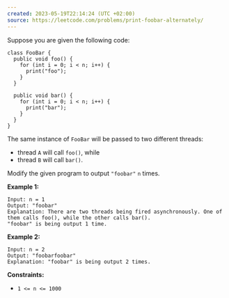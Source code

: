 ```yaml
---
created: 2023-05-19T22:14:24 (UTC +02:00)
source: https://leetcode.com/problems/print-foobar-alternately/
---
```

Suppose you are given the following code:

```
class FooBar {
  public void foo() {
    for (int i = 0; i < n; i++) {
      print("foo");
    }
  }

  public void bar() {
    for (int i = 0; i < n; i++) {
      print("bar");
    }
  }
}

```

The same instance of `FooBar` will be passed to two different threads:

-   thread `A` will call `foo()`, while
-   thread `B` will call `bar()`.

Modify the given program to output `"foobar"` `n` times.

**Example 1:**

```
Input: n = 1
Output: "foobar"
Explanation: There are two threads being fired asynchronously. One of them calls foo(), while the other calls bar().
"foobar" is being output 1 time.

```

**Example 2:**

```
Input: n = 2
Output: "foobarfoobar"
Explanation: "foobar" is being output 2 times.

```

**Constraints:**

-   `1 <= n <= 1000`
